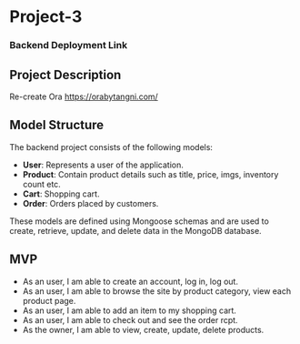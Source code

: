 # Project-3

### Backend Deployment Link

## Project Description
Re-create Ora
https://orabytangni.com/

## Model Structure

The backend project consists of the following models:

- **User**: Represents a user of the application.
- **Product**: Contain product details such as title, price, imgs, inventory count etc.
- **Cart**: Shopping cart.
- **Order**: Orders placed by customers.

These models are defined using Mongoose schemas and are used to create, retrieve, update, and delete data in the MongoDB database.

## MVP
* As an user, I am able to create an account, log in, log out.
* As an user, I am able to browse the site by product category, view each product page.
* As an user, I am able to add an item to my shopping cart.
* As an user, I am able to check out and see the order rcpt.
* As the owner, I am able to view, create, update, delete products.











